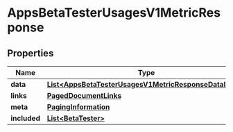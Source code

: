 

# AppsBetaTesterUsagesV1MetricResponse


## Properties

| Name | Type | Description | Notes |
|------------ | ------------- | ------------- | -------------|
|**data** | [**List&lt;AppsBetaTesterUsagesV1MetricResponseDataInner&gt;**](AppsBetaTesterUsagesV1MetricResponseDataInner.md) |  |  |
|**links** | [**PagedDocumentLinks**](PagedDocumentLinks.md) |  |  |
|**meta** | [**PagingInformation**](PagingInformation.md) |  |  [optional] |
|**included** | [**List&lt;BetaTester&gt;**](BetaTester.md) |  |  [optional] |



